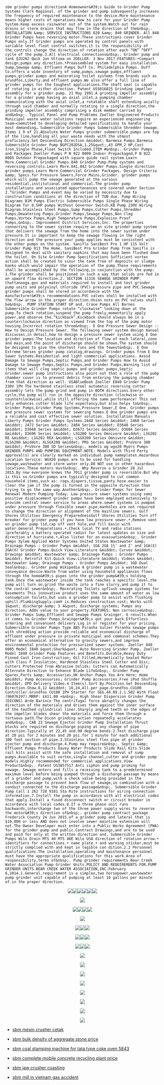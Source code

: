 
```
sbm grinder pumps directionA Homeowner&#39;s Guide to Grinder Pump Systems Clark Regional. of the grinder and pump subsequently increases the frequency of required maintenance to the device.More maintenance means higher costs of operations.How to care for your Grinder Pump System.Keep excess rainwater out of the system.Watch out for rain drains or storm drains that may flow in the direction of the&nbsp;. INSTALLATION &amp; SERVICE INSTRUCTIONS 820 &amp; 840 GRINDER. All 840 Grinder Pumps have reversing motor.These instructions cover Grinder Pumps only.If Grinder pumps are operated by control panels with variable level float control switches,it is the responsibility of the.controls change the direction of rotation after each “ON” “OFF” cycle of the pump.3.All electrical connections&nbsp;. Grinder pump and tank QJU202 Qwik Jon Ultima on ZOELLER. 3 Nov 2017.FEATURES:•Compact design,pumps any direction.•Preassembled system for easy installation. Sump,Sewage &amp; Effluent Pumps Duff Co. Philadelphia Pumps. Duff Co.offers a wide inventory of sump,pumps,sewage pumps,effluent pumps,grinder pumps and macerating toilet systems from brands such as Grundfos,Liberty.and effluent pumps.We also offer a full line of grinder pumps for the toughest applications.The shaft seal is capable of rotating in either direction. Patent US5016825 Grinding impeller assembly for a grinder pump. 21 May 1991.A grinding impeller assembly for a grinder pump having an axial inlet,a pumping chamber communicating with the axial inlet,a rotatable shaft extending axially through said chamber and normally rotating in a single direction,the grinding impeller assembly comprising a disk member carried by and&nbsp;. Typical Panel and Pump Problems Zoeller Engineered Products Municipal waste water solutions require an experienced engineering team—committed to developing detailed specifications to handle your most demanding… Submersible Grinder Pumps Submersible Shredder Sewage. Items 1 9 of 21.Absolute Water Pumps grinder submersible pumps are top of the line,handling all your waste needs with the utmost proficiency.Set Descending Direction &middot; Barmesa Pumps.Barmesa Submersible Grinder Pump BGPC202DSA,1.25&quot;,43 GPM,2 HP,Cast Iron,Single Phase,Float Switch Included.ITEM #&nbsp;. Grinder Pumps and Packages Zoeller Pumps P N 922 0009 Indoor Prepackaged,P N 922 0005 Outdoor Prepackaged with square guide rail system.Learn More.Commercial Grinder Pumps.840 Grinder Pump.Pump systems and reversing controls.Learn More.841,842 Grinder Pumps.Single direction grinder pumps.Learn More.Commercial Grinder Packages. Design Criteria &amp; Specs.for Pressure Sewers,Force Mains,Grinder. grinder pumps which will pump the sewage generated at the various residential,institutional and commercial.The grinder pump installations and associated appurtenances are covered under Section 2.“Grinder Pumps and.event may be varied by necessity due to construction conditions at the direction of TUB due. Pump Wiring Diagrams BJM Pumps Electric Submersible Pumps Single Phase Wiring Diagram for 0.5HP pumps Without Governor Switch.KB Pump 230V Wiring Diagram.Stainless Steel Pumps,Sump Pumps,Cutter Pumps,Shredder Pumps,Dewatering Pumps,Grinder Pumps,Sewage Pumps,Non Clog Pumps,Vortex Pumps,High Temperature Pumps,Explosion Proof Pumps,&nbsp;. Improvement District Services,Inc. The properties connecting to the sewer system require an on site grinder pump system that delivers the sewage from the home into the sewer system under pressure.It is important to keep the sewage flowing in the right direction and the pressure your pump applies must be consistent with the other pumps on the system. Saniflo SaniBest Pro 1 HP 115 Volt Grinder Pump 013 The Home. SaniBest Pro Grinder Pump from Saniflo is designed to deal with sanitary napkins that may have been flushed down the toilet. On Site Grinder Pump Specifications Sufficient vortex action shall be created to scour the tank free of deposits or sludge banks which would impair the operation of the pump.These requirements shall be accomplished by the following,in conjunction with the pump: 1.The grinder shall be positioned in such a way that solids are fed in an upward flow direction.2. SECTION 11316 SEWAGE GRINDER PUMP. Chattanooga.gov and materials required to install and test grinder pump units and polyvinyl chloride (PVC) pressure pipe and PVC.Sewage grinder pumps shall be stored in accordance with the manufacturer&#39;s recommendations.PVC valves shall be installed with the flow arrow in the proper direction.Union nuts on PVC valves shall be&nbsp;. PUMP STATION START UP and. Crane Pumps All Barnes Submersible Grinder Pumps rotate “clockwise” looking down at the pump.To check rotation,suspend the pump freely,momentarily apply power,and observe the.“kickback”.Kickback should always be in a counterclockwise direction as viewed from the top of the pump motor housing.Incorrect rotation three&nbsp;. E One Pressure Sewer Design :: How to Design Pressure Sewer. The following sewer system design manual discusses,in detail,how to design a pressure sewer system using E One grinder pumps.The location and direction of flow of each lateral,zone and main,and the point of discharge should be shown.The system should be designed to give the shortest runs and the fewest&nbsp;. E One Extreme Series grinder pump catalog,drawings. Grinder pumps from E One Sewer Systems.Residential and light commercial applications. Avoid Damage to Sewage Pumps,Septic Pumps,and Grinder Pumps How to Avoid Damage to Sewage Pumps,Septic Pumps,and Grinder Pumps,Warning list of items that will clog septic pumps and grinder pumps,Septic Grinder.sewer pump instructions also point out that a role of the pump chamber cover is to prevent debris from entering the pumping chamber from that direction as well. USABlueBook Zoeller E840 Grinder Pump 230V 1PH The hardened stainless steel automatic reversing cutter assembly lets the pump grind and pump in BOTH directions.Every other cycle,the pump will run in the opposite direction (clockwise or counterclockwise),while still offering the same performance! This not only enhances cutter blade life expectancy,but also helps to&nbsp;. Grinder Pumps,Grinder Pump Systems,Pressure Sewer,E One. Grinder pumps and pressure sewer systems for sewering homes.E One grinder pumps are a reliable and cost effective sewer solution. Installation Manuals Liberty Pumps Grinder Pumps Systems.2448 Series &middot; 2460 Series &middot; 2472 Series &middot; 2484 Series &middot; D3648 Series &middot; D3660 Series &middot; D3672 Series &middot; D3684 Series &middot; D3696 Series &middot; LSG200 Series Omnivore &middot; LSG202 RE &middot; LSG202 REX &middot; LSGX200 Series Omnivore &middot; XLSG200 &middot; XLSGX200 &middot; PRG Series &middot; ProVore 380 &middot; ProVore 380 SD Series&nbsp;. models wg wgx20 Myers Pumps GRINDER PUMPS AND PUMPING EQUIPMENT.NOTE: Models with Third Party approval(s) are clearly marked on individual pump nameplates.Hazardous Location Service: WGX20 pumps are to be used for handling sewage,wastewater and storm water only.DO NOT use in other hazardous locations.These motors must&nbsp;. Why Reverse a Grinder 28 Jul 2015.By now everyone knows the 7011 grinder pump is reversible.But why is this so.Grinder pumps are typically designed to cut common household items,such as: rags,diapers,tissue,panty hose.easier to clear the jam if the pump is turned in the opposite direction than trying to go the same way.Another&nbsp;. Grinder Pumps for Sewer Renewal Modern Pumping Today. Low pressure sewer systems using semi positive displacement grinder pumps have been employed extensively to provide central sewer service to areas where.sewer systems is pumped under pressure through flexible sewer pipe,manholes are not required to change the direction or alignment of the mainline sewers. Gulf Shores Utilities Emergency PreparednessGulf Shores Utilities Turn off breaker for grinder pump if you have low pressure sewer.•,Remove vent on grinder pump lid,cap off vent hole,and fill basin with water.General Preparations.•,Check local TV and radio stations (preferably a battery operated radio) for latest updates on size and direction of hurricane.•,Also listen for an evacuation&nbsp;. Grinder Pumps Xylem Applied Water Systems United States Wastewater &amp; Drainage Pumps : Grinder Pumps &middot; 1GA 2GA 1½″ and 2″ and 1GA(X) 2GA(X) Grinder Pumps.Quick View.Literature &middot; Curves &middot; Drawings &middot; Wastewater &amp; Drainage Pumps : Grinder Pumps &middot; Retrofit Kit.Quick View.Literature &middot; Videos &middot; Wastewater &amp; Drainage Pumps : Grinder Pumps &middot; 1GD Dual Seal&nbsp;. Grinder pump Wikipedia A grinder pump is a wastewater conveyance device.Waste from water using household appliances flows through the home&#39;s pipes into the grinder pump&#39;s holding tank.Once the wastewater inside the tank reaches a specific level,the pump will turn on,grind the waste into a fine slurry,and pump it to the central sewer&nbsp;. Macerating Toilets upflush sewage systems for basements This innovative product uses the same amount of water as low consumption toilets,but uses a grinder pump to assist with flushing uphill.PlumbingSupply.com® is.Reduces construction cost; Works with 1&quot; discharge &amp; 3 4&quot; discharge systems; Pumps any direction; Adds value to your property.FEATURES: Non corrosive&nbsp;. Grinder Pumps Sump,Effluent and Sewage Pumps Grainger. 6 results.When it comes to Grinder Pumps,Grainger&#39;s got your back.Effortless ordering and convenient delivery.Log in or register for your pricing. Submersible Grinder Pumps Type ABS Piranha Sulzer Piranha sewage pumps with shredding action provide reliable and economical discharge of effluent under pressure in private municipal and communal schemes.They offer an economical alternative to gravity sewers,and improve environmental protection for pressurized sewer systems. Zoeller 840 0005 Model I840 &quot;Shark&quot; Auto Reversing Grinder Pump. Zoeller Model I840 Grinder Pump Features and Benefits.Durable,Heavy Duty Finned Cast Iron Construction; Oil Filled,Hermetically Sealed Motor with Class F Insulation; Hardened Stainless Steel Cutter and Disc; Cutters Protected from Abrasive Solids; Cutters can Automatically Alternate Direction to Enhance Blade Life&nbsp;. Grinder Pump Spares,Parts &amp; Accessories,UK Anchor Pumps You Are Here; Home &middot; Pump Accessories; Grinder Pump Accessories.Free iPod Shuffle &middot; DPD Delivery Video.4 Item(s).Sort By.Position.Set Descending Direction.Show.8,12 &middot; 16,24,All.per page.Grundfos.CU100 Controller.Grundfos CU100 1PH Starter for SEG.40.09.2.1.502 With Float (96076197).MRRP: £411.00 +&nbsp;. High Shear Dispersion Grinder Pump (DICONS) Arde Barinco The centrifugal force abruptly changes the direction of the materials and drives them against the inner surface of the toothed cylindrical liner.Sharply angled teeth on the edges of the impeller blades shear the materials and force them through a tortuous path.The Dicon grinding action repeatedly accelerates and&nbsp;. CAB 23 Sewage Ejector Grinder Pump Installation Thrust blocks are required on discharge piping at any change of pipe direction.Typically at 22,45 and.90 degree bends.2.Test discharge pipe at 20 psi for 2 minutes and 20 psi.for 1 minute for each additional 100 foot section of pipe.3.Stainless steel flex pipe at grinder ejector pump and discharge.4.Pump may require&nbsp;. Septic &amp; Effluent Pumps Products Davey Water Products Slide Rail Kits.Slide rail kits assist with the safe installation and removal of sump pumps.Available to suit vortex,single channel,cutter and grinder pump models.Highly recommended for commercial applications.View Product&nbsp;. Patent US3857517 Anti siphon and pump priming for sewage. Sewage enters and fills a receiving tank to a predetermined maximum level before being pumped through a discharge passage by means of a grinder and pump,with a check valve being provided in the discharge passage to prevent back flow of sewage,in combination with a conduit connected to the discharge passage&nbsp;. Submersible Grinder Pump Call 1 262 728 9181 Sta Rite instructions for wiring connection information.7.Install the pump in accordance with all electrical codes that apply.Install a fused disconnect switch or circuit breaker in accordance with local codes.8.If a three phase unit runs backwards,interchange two of the three power supply wires to reverse the motor&#39;s direction of&nbsp;. grinder pump contract package Frederick County 24 Jun 2015.of a grinder pump and lateral that is $10,000 or less AND does not involve sewer mainline extension will not.The Owner Developer must enter into a Public Works Agreement (PWA) for the grinder pump and public.Contract Drawings,and are to be used and paid for only at the written direction and. Submersible Grinder Pumps Wilo Drain MTS 40 MTS 40E Wilo USA direction of rotation arrow.• identifiers for connections.• name plate.• and warning sticker,must be strictly complied with and kept in legible con dition.2.2 Personnel qualifications.The installation,operating and maintenance personnel must have the appropriate qualifications for this work.Area of responsibility,terms of&nbsp;. Pump grinder requirements Bear Creek Water Association Pump Grinder Units.POLICY AND REQUIREMENTS.FOR.PUMP GRINDER UNITS.BEAR CREEK WATER ASSOCIATION,INC.February 6,2014.1.General.requirement is a simplex,two horsepower,wastewater pump grinder unit capable of pumping at least 18 gallons per minute of.in the proper direction. 
```

<div align="center">
  
<a rel="nofollow" href="https://m.shibang-china.com?f=github&k=sbm+grinder+pumps+direction"><img src="https://static.shibang-china.com/en/l.png"></a><img src="https://static.shibang-china.com/en/hw.png"><a rel="nofollow" href="https://m.shibang-china.com/product/?f=github&k=sbm+grinder+pumps+direction"><img src="https://static.shibang-china.com/en/p.png"></a><a rel="nofollow" href="https://m.shibang-china.com/cases/?f=github&k=sbm+grinder+pumps+direction"><img src="https://static.shibang-china.com/en/c.png"></a><a rel="nofollow" href="https://m.shibang-china.com/news/?f=github&k=sbm+grinder+pumps+direction"><img src="https://static.shibang-china.com/en/n.png"></a><a rel="nofollow" href="https://m.shibang-china.com?f=github&k=sbm+grinder+pumps+direction"><img src="https://static.shibang-china.com/en/m.png"></a>

<a rel="nofollow" href="https://m.shibang-china.com/product/?f=github&k=sbm+grinder+pumps+direction"><img src="https://static.shibang-china.com/en/b.jpg"></a>
  
<a rel="nofollow" href="https://m.shibang-china.com/solution-aggregate.html?f=github&k=sbm+grinder+pumps+direction"><img src="https://static.shibang-china.com/en/a.jpg"></a><a rel="nofollow" href="https://m.shibang-china.com/solution-mine.html?f=github&k=sbm+grinder+pumps+direction"><img src="https://static.shibang-china.com/en/m.jpg"></a><a rel="nofollow" href="https://m.shibang-china.com/solution-mill.html?f=github&k=sbm+grinder+pumps+direction"><img src="https://static.shibang-china.com/en/g.jpg"></a><a rel="nofollow" href="https://m.shibang-china.com/solution-epc.html?f=github&k=sbm+grinder+pumps+direction"><img src="https://static.shibang-china.com/en/e.jpg"></a>

<a rel="nofollow" href="https://m.shibang-china.com/product/?f=github&k=sbm+grinder+pumps+direction"><img src="https://static.shibang-china.com/en/a-p.png"></a>

<a rel="nofollow" href="https://m.shibang-china.com/product/crusher/c6x.html?f=github&k=sbm+grinder+pumps+direction"><img src="https://static.shibang-china.com/en/j.jpg"></a><a rel="nofollow" href="https://m.shibang-china.com/product/crusher/ci5x.html?f=github&k=sbm+grinder+pumps+direction"><img src="https://static.shibang-china.com/en/i.jpg"></a><a rel="nofollow" href="https://m.shibang-china.com/product/crusher/hst.html?f=github&k=sbm+grinder+pumps+direction"><img src="https://static.shibang-china.com/en/c.jpg"></a>

<a rel="nofollow" href="https://m.shibang-china.com/product/mill/mtw.html?f=github&k=sbm+grinder+pumps+direction"><img src="https://static.shibang-china.com/en/mtw.jpg"></a><a rel="nofollow" href="https://m.shibang-china.com/product/mill/scm.html?f=github&k=sbm+grinder+pumps+direction"><img src="https://static.shibang-china.com/en/scm.jpg"></a><a rel="nofollow" href="https://m.shibang-china.com/product/mill/lm.html?f=github&k=sbm+grinder+pumps+direction"><img src="https://static.shibang-china.com/en/lm.jpg"></a>

<a rel="nofollow" href="https://m.shibang-china.com/product/sand/vsi6x.html?f=github&k=sbm+grinder+pumps+direction"><img src="https://static.shibang-china.com/en/6x.jpg"></a><a rel="nofollow" href="https://m.shibang-china.com/product/sand/vu.html?f=github&k=sbm+grinder+pumps+direction"><img src="https://static.shibang-china.com/en/vu.jpg"></a><a rel="nofollow" href="https://m.shibang-china.com/product/mobile/klun.html?f=github&k=sbm+grinder+pumps+direction"><img src="https://static.shibang-china.com/en/k.jpg"></a>

<a rel="nofollow" href="https://m.shibang-china.com/cases/?f=github&k=sbm+grinder+pumps+direction"><img src="https://static.shibang-china.com/en/case.png"></a>

<a rel="nofollow" href="https://m.shibang-china.com/cases/aggregate/202.html?f=github&k=sbm+grinder+pumps+direction"><img src="https://static.shibang-china.com/en/c-1.jpg"></a>

<a rel="nofollow" href="https://m.shibang-china.com/cases/aggregate/203.html?f=github&k=sbm+grinder+pumps+direction"><img src="https://static.shibang-china.com/en/c-2.jpg"></a>

<a rel="nofollow" href="https://m.shibang-china.com/cases/mill/123.html?f=github&k=sbm+grinder+pumps+direction"><img src="https://static.shibang-china.com/en/c-3.jpg"></a>

<a rel="nofollow" href="https://m.shibang-china.com/contact_us.html?f=github&k=sbm+grinder+pumps+direction"><img src="https://static.shibang-china.com/en/contact.png"></a>

<a rel="nofollow" href="https://swt.shibang-china.com/?f=github&k=sbm+grinder+pumps+direction"><img src="https://static.shibang-china.com/en/chat.png"></a>

<a rel="nofollow" href="https://whatsapp.shibangsoft.com/WhatsApp.php?f=github&k=sbm+grinder+pumps+direction"><img src="https://static.shibang-china.com/en/whatsapp.png"></a>

<a rel="nofollow" href="https://m.shibang-china.com/?f=github&k=sbm+grinder+pumps+direction"><img src="https://static.shibang-china.com/en/website.png"></a>

</div>


* [sbm mesin crusher cetak](sbm%20mesin%20crusher%20cetak.md)

* [sbm bulk density of aggregate stone price](sbm%20bulk%20density%20of%20aggregate%20stone%20price.md)

* [sbm coal stamping machine for tata type coke oven 5843](sbm%20coal%20stamping%20machine%20for%20tata%20type%20coke%20oven%205843.md)

* [sbm complete mobile concrete recycling plant price](sbm%20complete%20mobile%20concrete%20recycling%20plant%20price.md)

* [sbm jaw crusher coasting](sbm%20jaw%20crusher%20coasting.md)

* [sbm mill in vietnam gas accident](sbm%20mill%20in%20vietnam%20gas%20accident.md)